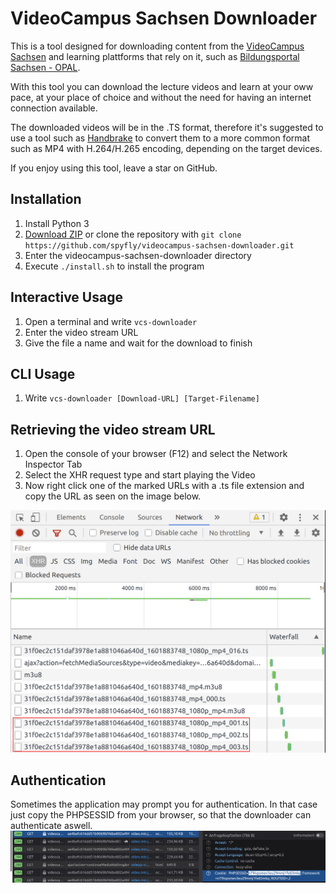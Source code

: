 # VideoCampus Sachsen Downloader
This is a tool designed for downloading content from the [VideoCampus Sachsen](https://videocampus.sachsen.de/) and learning plattforms that rely on it, such as [Bildungsportal Sachsen - OPAL](https://bildungsportal.sachsen.de/opal).

With this tool you can download the lecture videos and learn at your oww pace, at your place of  choice and without the need for having an internet connection available.

The downloaded videos will be in the .TS format, therefore it's suggested to use a tool such as [Handbrake](https://handbrake.fr/) to convert them to a more common format such as MP4 with H.264/H.265 encoding, depending on the target devices.

If you enjoy using this tool, leave a star on GitHub.

## Installation
1. Install Python 3
2. [Download ZIP](https://github.com/spyfly/videocampus-sachsen-downloader/archive/refs/heads/master.zip) or clone the repository with `git clone https://github.com/spyfly/videocampus-sachsen-downloader.git`
3. Enter the videocampus-sachsen-downloader directory
4. Execute `./install.sh` to install the program

## Interactive Usage
1. Open a terminal and write `vcs-downloader`
2. Enter the video stream URL
3. Give the file a name and wait for the download to finish

## CLI Usage
1. Write `vcs-downloader [Download-URL] [Target-Filename]`

## Retrieving the video stream URL
1. Open the console of your browser (F12) and select the Network Inspector Tab
2. Select the XHR request type and start playing the Video
3. Now right click one of the marked URLs with a .ts file extension and copy the URL as seen on the image below.

![Example](./example.png "Network Inspector Example")

## Authentication
Sometimes the application may prompt you for authentication. In that case just copy the PHPSESSID from your browser, so that the downloader can authenticate aswell.
![Authentication](./auth.png "Authentication Example")
